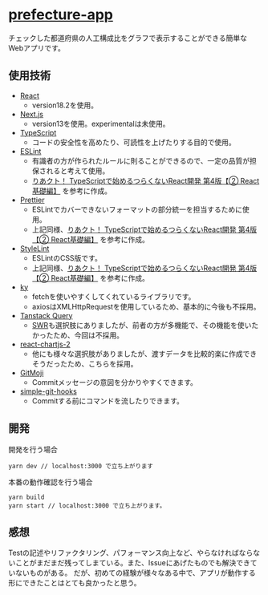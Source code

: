 
# [prefecture-app](https://prefecture-app.vercel.app/)

チェックした都道府県の人工構成比をグラフで表示することができる簡単なWebアプリです。


## 使用技術

 - [React](https://ja.reactjs.org/)
    - version18.2を使用。
 - [Next.js](https://nextjs.org/)
    - version13を使用。experimentalは未使用。
 - [TypeScript](https://www.typescriptlang.org/)
    - コードの安全性を高めたり、可読性を上げたりする目的で使用。
 - [ESLint](https://eslint.org/)
    - 有識者の方が作られたルールに則ることができるので、一定の品質が担保されると考えて使用。
    - [りあクト！ TypeScriptで始めるつらくないReact開発 第4版【② React基礎編】](https://booth.pm/ja/items/2368019)
        を参考に作成。
- [Prettier](https://prettier.io/)
    - ESLintでカバーできないフォーマットの部分統一を担当するために使用。
    - 上記同様、[りあクト！ TypeScriptで始めるつらくないReact開発 第4版【② React基礎編】](https://booth.pm/ja/items/2368019)
        を参考に作成。
- [StyleLint](https://stylelint.io/)
    - ESLintのCSS版です。
    - 上記同様、[りあクト！ TypeScriptで始めるつらくないReact開発 第4版【② React基礎編】](https://booth.pm/ja/items/2368019)
        を参考に作成。
- [ky](https://github.com/sindresorhus/ky)
    - fetchを使いやすくしてくれているライブラリです。
    - axiosはXMLHttpRequestを使用しているため、基本的に今後も不採用。
- [Tanstack Query](https://tanstack.com/query/v4)
    - [SWR](https://swr.vercel.app/ja)も選択肢にありましたが、前者の方が多機能で、その機能を使いたかったため、今回は不採用。
- [react-chartjs-2](https://react-chartjs-2.js.org/)
    - 他にも様々な選択肢がありましたが、渡すデータを比較的楽に作成できそうだったため、こちらを採用。
- [GitMoji](https://gitmoji.dev/)
    - Commitメッセージの意図を分かりやすくできます。
- [simple-git-hooks](https://github.com/toplenboren/simple-git-hooks)
    - Commitする前にコマンドを流したりできます。



## 開発

開発を行う場合

```
yarn dev // localhost:3000 で立ち上がります
```

本番の動作確認を行う場合

```
yarn build
yarn start // localhost:3000 で立ち上がります。

```

## 感想

Testの記述やリファクタリング、パフォーマンス向上など、やらなければならないことがまだまだ残ってしまている。また、Issueにあげたものでも解決できていないものがある。
だが、初めての経験が様々なある中で、アプリが動作する形にできたことはとても良かったと思う。

